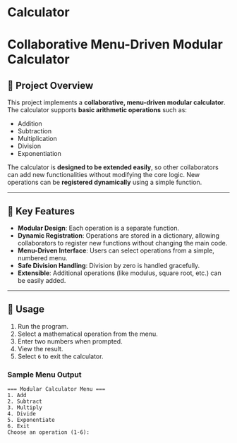 # Calculator

# Collaborative Menu-Driven Modular Calculator

## 📌 Project Overview
This project implements a **collaborative, menu-driven modular calculator**.  
The calculator supports **basic arithmetic operations** such as:

- Addition
- Subtraction
- Multiplication
- Division
- Exponentiation

The calculator is **designed to be extended easily**, so other collaborators can add new functionalities without modifying the core logic. New operations can be **registered dynamically** using a simple function.

---

## 🚀 Key Features
- **Modular Design**: Each operation is a separate function.
- **Dynamic Registration**: Operations are stored in a dictionary, allowing collaborators to register new functions without changing the main code.
- **Menu-Driven Interface**: Users can select operations from a simple, numbered menu.
- **Safe Division Handling**: Division by zero is handled gracefully.
- **Extensible**: Additional operations (like modulus, square root, etc.) can be easily added.

---

## 🧩 Usage
1. Run the program.
2. Select a mathematical operation from the menu.
3. Enter two numbers when prompted.
4. View the result.
5. Select `6` to exit the calculator.

### Sample Menu Output
```text
=== Modular Calculator Menu ===
1. Add
2. Subtract
3. Multiply
4. Divide
5. Exponentiate
6. Exit
Choose an operation (1-6): 

